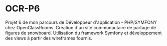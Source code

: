 # OCR-P6
Projet 6 de mon parcours de Développeur d'application - PHP/SYMFONY chez OpenClassRooms. Création d'un site communautaire de partage de figures de snowboard. Utilisation du framework Symfony et développement des views à partir des wireframes fournis.
